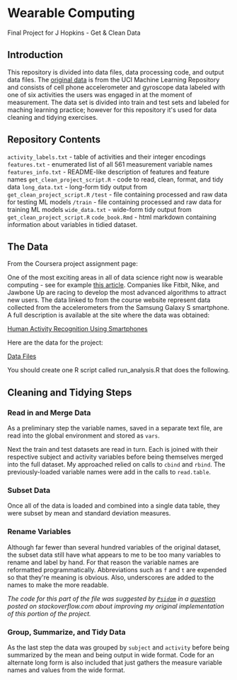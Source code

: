 # Wearable Computing

Final Project for J Hopkins - Get &amp; Clean Data

## Introduction

This repository is divided into data files, data processing code, and output data files. The [original data](http://archive.ics.uci.edu/ml/datasets/Human+Activity+Recognition+Using+Smartphones) is from the UCI Machine Learning Repository and consists of cell phone accelerometer and gyroscope data labeled with one of six activities the users was engaged in at the moment of measurement. The data set is divided into train and test sets and labeled for maching learning practice; however for this repository it's used for data cleaning and tidying exercises.

## Repository Contents

`activity_labels.txt` - table of activities and their integer encodings
`features.txt` - enumerated list of all 561 measurement variable names
`features_info.txt` - README-like description of features and feature names
`get_clean_project_script.R` - code to read, clean, format, and tidy data
`long_data.txt` - long-form tidy output from `get_clean_project_script.R`
`/test` - file containing processed and raw data for testing ML models
`/train` - file containing processed and raw data for training ML models
`wide_data.txt` - wide-form tidy output from `get_clean_project_script.R`
`code_book.Rmd` - html markdown containing information about variables in tidied dataset.

## The Data

From the Coursera project assignment page:

One of the most exciting areas in all of data science right now is wearable computing - see for example [this article](http://www.insideactivitytracking.com/data-science-activity-tracking-and-the-battle-for-the-worlds-top-sports-brand/). Companies like Fitbit, Nike, and Jawbone Up are racing to develop the most advanced algorithms to attract new users. The data linked to from the course website represent data collected from the accelerometers from the Samsung Galaxy S smartphone. A full description is available at the site where the data was obtained:

[Human Activity Recognition Using Smartphones](http://archive.ics.uci.edu/ml/datasets/Human+Activity+Recognition+Using+Smartphones)

Here are the data for the project:

[Data Files](https://d396qusza40orc.cloudfront.net/getdata%2Fprojectfiles%2FUCI%20HAR%20Dataset.zip)

You should create one R script called run_analysis.R that does the following.

## Cleaning and Tidying Steps

### Read in and Merge Data

As a preliminary step the variable names, saved in a separate text file, are read into the global environment and stored as `vars`.

Next the train and test datasets are read in turn. Each is joined with their respective subject and activity variables before being themselves merged into the full dataset. My approached relied on calls to `cbind` and `rbind`. The previously-loaded variable names were add in the calls to `read.table`.

### Subset Data

Once all of the data is loaded and combined into a single data table, they were subset by mean and standard deviation measures.

### Rename Variables

Although far fewer than several hundred variables of the original dataset, the subset data still have what appears to me to be too many variables to rename and label by hand. For that reason the variable names are reformatted programmatically. Abbreviations such as `f` and `t` are expended so that they're meaning is obvious. Also, underscores are added to the names to make the more readable. 

*The code for this part of the file was suggested by [`Psidom`](https://stackoverflow.com/users/4983450/psidom) in a [question](https://stackoverflow.com/questions/47645903/how-to-complete-several-character-vector-formatting-steps-in-a-single-function/47646069?noredirect=1#comment82251240_47646069) posted on stackoverflow.com about improving my original implementation of this portion of the project.*

### Group, Summarize, and Tidy Data

As the last step the data was grouped by `subject` and `activity` before being summarized by the mean and being output in wide format. Code for an alternate long form is also included that just gathers the measure variable names and values from the wide format.






